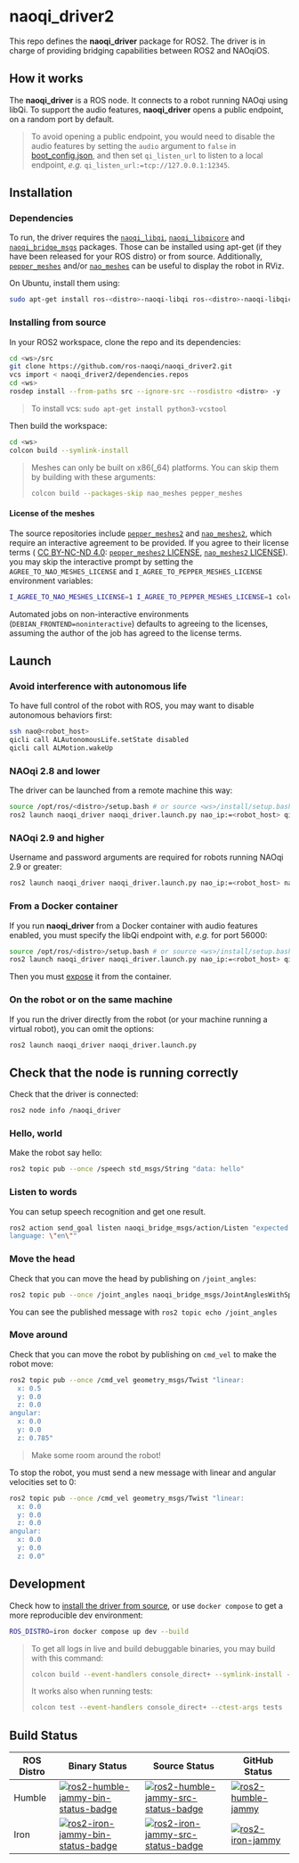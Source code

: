 # naoqi_driver2

This repo defines the __naoqi_driver__ package for ROS2. The driver is in charge of providing bridging capabilities between ROS2 and NAOqiOS.


## How it works

The __naoqi_driver__ is a ROS node.
It connects to a robot running NAOqi using libQi.
To support the audio features, __naoqi_driver__ opens a public endpoint, on a random port by default.

> To avoid opening a public endpoint,
> you would need to disable the audio features
> by setting the `audio` argument to `false` in [boot_config.json](share/boot_config.json),
> and then set  `qi_listen_url` to listen to a local endpoint,
> *e.g.* `qi_listen_url:=tcp://127.0.0.1:12345`.


## Installation

### Dependencies

To run, the driver requires the [`naoqi_libqi`](https://github.com/ros-naoqi/libqi),
[`naoqi_libqicore`](https://github.com/ros-naoqi/libqicore)
and [`naoqi_bridge_msgs`](https://github.com/ros-naoqi/naoqi_bridge_msgs2) packages.
Those can be installed using apt-get (if they have been released for your ROS distro) or from source.
Additionally, [`pepper_meshes`](https://github.com/ros-naoqi/pepper_meshes2)
and/or [`nao_meshes`](https://github.com/ros-naoqi/nao_meshes2) can be useful to display the robot in RViz.

On Ubuntu, install them using:

```sh
sudo apt-get install ros-<distro>-naoqi-libqi ros-<distro>-naoqi-libqicore ros-<distro>-naoqi-bridge-msgs ros-<distro>-pepper-meshes ros-<distro>-nao-meshes
```

### Installing from source

In your ROS2 workspace, clone the repo and its dependencies:

```sh
cd <ws>/src
git clone https://github.com/ros-naoqi/naoqi_driver2.git
vcs import < naoqi_driver2/dependencies.repos
cd <ws>
rosdep install --from-paths src --ignore-src --rosdistro <distro> -y
```

> To install vcs: `sudo apt-get install python3-vcstool`

Then build the workspace:

```sh
cd <ws>
colcon build --symlink-install
```

> Meshes can only be built on x86(_64) platforms.
> You can skip them by building with these arguments:
>
> ```sh
> colcon build --packages-skip nao_meshes pepper_meshes
> ```

#### License of the meshes

The source repositories include
[`pepper_meshes2`](https://github.com/ros-naoqi/pepper_meshes2)
and [`nao_meshes2`](https://github.com/ros-naoqi/nao_meshes2),
which require an interactive agreement to be provided.
If you agree to their license terms (
[CC BY-NC-ND 4.0](https://creativecommons.org/licenses/by-nc-nd/4.0/legalcode.en):
[`pepper_meshes2` LICENSE](https://github.com/ros-naoqi/pepper_meshes/blob/master/LICENSE),
[`nao_meshes2` LICENSE](https://github.com/ros-naoqi/nao_meshes/blob/master/LICENSE)).
you may skip the interactive prompt by setting
the `AGREE_TO_NAO_MESHES_LICENSE` and `I_AGREE_TO_PEPPER_MESHES_LICENSE` environment variables:

```sh
I_AGREE_TO_NAO_MESHES_LICENSE=1 I_AGREE_TO_PEPPER_MESHES_LICENSE=1 colcon build --symlink-install
```

Automated jobs on non-interactive environments
(`DEBIAN_FRONTEND=noninteractive`)
defaults to agreeing to the licenses,
assuming the author of the job has agreed to the license terms.


## Launch

### Avoid interference with autonomous life

To have full control of the robot with ROS,
you may want to disable autonomous behaviors first:

```sh
ssh nao@<robot_host>
qicli call ALAutonomousLife.setState disabled
qicli call ALMotion.wakeUp
```


### NAOqi 2.8 and lower

The driver can be launched from a remote machine this way:

```sh
source /opt/ros/<distro>/setup.bash # or source <ws>/install/setup.bash if built from source
ros2 launch naoqi_driver naoqi_driver.launch.py nao_ip:=<robot_host> qi_listen_url:=tcp://0.0.0.0:0
```


### NAOqi 2.9 and higher

Username and password arguments are required
for robots running NAOqi 2.9 or greater:

```sh
ros2 launch naoqi_driver naoqi_driver.launch.py nao_ip:=<robot_host> nao_username:=nao nao_password:=<robot_password> qi_listen_url:=tcp://0.0.0.0:0
```


### From a Docker container

If you run __naoqi_driver__ from a Docker container with audio features enabled,
you must specify the libQi endpoint with, *e.g.* for port 56000:

```sh
source /opt/ros/<distro>/setup.bash # or source <ws>/install/setup.bash if built from source
ros2 launch naoqi_driver naoqi_driver.launch.py nao_ip:=<robot_host> qi_listen_url:=tcp://0.0.0.0:56000
```

Then you must [expose](https://docs.docker.com/engine/reference/commandline/run/#publish) it from the container.


### On the robot or on the same machine

If you run the driver directly from the robot (or your machine running a virtual robot),
you can omit the options:

```sh
ros2 launch naoqi_driver naoqi_driver.launch.py
```

## Check that the node is running correctly

Check that the driver is connected:

```sh
ros2 node info /naoqi_driver
```

### Hello, world

Make the robot say hello:

```sh
ros2 topic pub --once /speech std_msgs/String "data: hello"
```

### Listen to words

You can setup speech recognition and get one result.

```sh
ros2 action send_goal listen naoqi_bridge_msgs/action/Listen "expected: [\"hello\"]
language: \"en\""
```

### Move the head

Check that you can move the head by publishing on `/joint_angles`:

```sh
ros2 topic pub --once /joint_angles naoqi_bridge_msgs/JointAnglesWithSpeed "{header: {stamp: now, frame_id: ''}, joint_names: ['HeadYaw', 'HeadPitch'], joint_angles: [0.5,0.1], speed: 0.1, relative: 0}"
```

You can see the published message with `ros2 topic echo /joint_angles`

### Move around

Check that you can move the robot by publishing on `cmd_vel` to make the robot move:

```sh
ros2 topic pub --once /cmd_vel geometry_msgs/Twist "linear:
  x: 0.5
  y: 0.0
  z: 0.0
angular:
  x: 0.0
  y: 0.0
  z: 0.785"
```

> Make some room around the robot!

To stop the robot, you must send a new message with linear and angular velocities set to 0:

```sh
ros2 topic pub --once /cmd_vel geometry_msgs/Twist "linear:
  x: 0.0
  y: 0.0
  z: 0.0
angular:
  x: 0.0
  y: 0.0
  z: 0.0"
```


## Development

Check how to [install the driver from source](#installing-from-source),
or use `docker compose` to get a more reproducible dev environment:

```sh
ROS_DISTRO=iron docker compose up dev --build
```

> To get all logs in live and build debuggable binaries,
> you may build with this command:
>
> ```sh
> colcon build --event-handlers console_direct+ --symlink-install --cmake-args -DCMAKE_BUILD_TYPE=Debug
> ```
>
> It works also when running tests:
>
> ```sh
> colcon test --event-handlers console_direct+ --ctest-args tests
> ```


## Build Status

ROS Distro | Binary Status | Source Status | GitHub Status |
|-------------------|-------------------|-------------------|--------------------|
Humble | [![ros2-humble-jammy-bin-status-badge](https://build.ros2.org/job/Hbin_uJ64__naoqi_driver__ubuntu_jammy_amd64__binary/badge/icon)](https://build.ros2.org/job/Hbin_uJ64__naoqi_driver__ubuntu_jammy_amd64__binary) | [![ros2-humble-jammy-src-status-badge](https://build.ros2.org/job/Hsrc_uJ__naoqi_driver__ubuntu_jammy__source/badge/icon)](https://build.ros2.org/job/Hsrc_uJ__naoqi_driver__ubuntu_jammy__source) | [![ros2-humble-jammy](https://github.com/ros-naoqi/naoqi_driver2/actions/workflows/humble_jammy.yml/badge.svg?branch=main)](https://github.com/ros-naoqi/naoqi_driver2/actions/workflows/humble_jammy.yml)
Iron | [![ros2-iron-jammy-bin-status-badge](https://build.ros2.org/job/Ibin_uJ64__naoqi_driver__ubuntu_jammy_amd64__binary/badge/icon)](https://build.ros2.org/job/Ibin_uJ64__naoqi_driver__ubuntu_jammy_amd64__binary) | [![ros2-iron-jammy-src-status-badge](https://build.ros2.org/job/Isrc_uJ__naoqi_driver__ubuntu_jammy__source/badge/icon)](https://build.ros2.org/job/Isrc_uJ__naoqi_driver__ubuntu_jammy__source) | [![ros2-iron-jammy](https://github.com/ros-naoqi/naoqi_driver2/actions/workflows/iron_jammy.yml/badge.svg?branch=main)](https://github.com/ros-naoqi/naoqi_driver2/actions/workflows/iron_jammy.yml)
